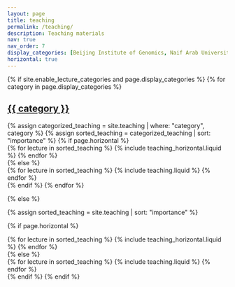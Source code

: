 ```yaml
---
layout: page
title: teaching
permalink: /teaching/
description: Teaching materials
nav: true
nav_order: 7
display_categories: [Beijing Institute of Genomics, Naif Arab University for Security Sciences]
horizontal: true
---
```


<!-- pages/teaching.md -->
<div class="teaching">
{% if site.enable_lecture_categories and page.display_categories %}
  <!-- Display categorized teaching -->
  {% for category in page.display_categories %}
  <a id="{{ category }}" href=".#{{ category }}">
    <h2 class="category">{{ category }}</h2>
  </a>
  {% assign categorized_teaching = site.teaching | where: "category", category %}
  {% assign sorted_teaching = categorized_teaching | sort: "importance" %}
  <!-- Generate cards for each lecture -->
  {% if page.horizontal %}
  <div class="container">
    <div class="row row-cols-1 row-cols-md-2">
    {% for lecture in sorted_teaching %}
      {% include teaching_horizontal.liquid %}
    {% endfor %}
    </div>
  </div>
  {% else %}
  <div class="row row-cols-1 row-cols-md-3">
    {% for lecture in sorted_teaching %}
      {% include teaching.liquid %}
    {% endfor %}
  </div>
  {% endif %}
  {% endfor %}

{% else %}

<!-- Display teaching without categories -->

{% assign sorted_teaching = site.teaching | sort: "importance" %}

  <!-- Generate cards for each lecture -->

{% if page.horizontal %}

  <div class="container">
    <div class="row row-cols-1 row-cols-md-2">
    {% for lecture in sorted_teaching %}
      {% include teaching_horizontal.liquid %}
    {% endfor %}
    </div>
  </div>
  {% else %}
  <div class="row row-cols-1 row-cols-md-3">
    {% for lecture in sorted_teaching %}
      {% include teaching.liquid %}
    {% endfor %}
  </div>
  {% endif %}
{% endif %}
</div>
